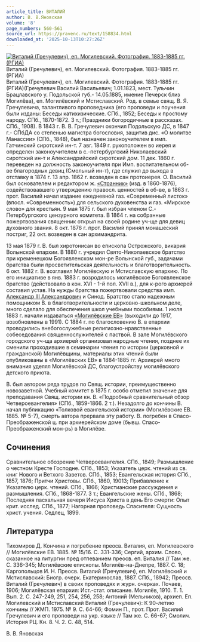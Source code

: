 ```yaml
---
article_title: ВИТАЛИЙ
author: В. В.Яновская
volume: '8'
page_numbers: 560-561
source_url: https://pravenc.ru/text/158834.html
downloaded_at: '2025-10-13T10:27:26Z'
---
```


[![Виталий (Гречулевич), еп. Могилевский. Фотография. 1883-1885 гг. (РГИА)](https://pravenc.ru/data/768/463/1234/i200.jpg "Кликните для увеличения картинки")](https://pravenc.ru/data/768/463/1234/i400.jpg)Виталий (Гречулевич), еп. Могилевский. Фотография. 1883-1885 гг. (РГИА)  
Виталий (Гречулевич), еп. Могилевский. Фотография. 1883-1885 гг. (РГИА)(Гречулевич Василий Васильевич; 1.01.1823, мест. Тульчин Брацлавского у. Подольской губ.- 14.05.1885, имение Печерск близ Могилёва), еп. Могилёвский и Мстиславский. Род. в семье свящ. В. Я. Гречулевича, талантливого проповедника (его проповеди и поучения были изданы: Беседы катихизические. СПб., 1852; Беседы к простому народу. СПб., 1870-1872. 3 т.; Праздники богородичные в рассказах. СПб., 1908). В 1843 г. В. В. Гречулевич окончил Подольскую ДС, в 1847 г.- СПбДА со степенью магистра богословия, защитив дис. «О молитве Манассии» (СПб., 1848), был назначен законоучителем в имп. Гатчинский сиротский ин-т. 7 авг. 1849 г. рукоположен во иерея и определен законоучителем в с.-петербургский Николаевский сиротский ин-т и Александрийский сиротский дом. 11 дек. 1860 г. переведен на должность законоучителя при Имп. воспитательном об-ве благородных девиц (Смольный ин-т), где служил до выхода в отставку в 1874 г. 13 апр. 1862 г. возведен в сан протоиерея. О. Василий был основателем и редактором ж. [«Странник»](<https://pravenc.ru/text/ Странник .html>) (изд. в 1860-1876), содействовавшего утверждению правосл. ценностей в об-ве, в 1863 г. прот. Василий начал издание ежедневной газ. «Современный листок» (впосл. «Современность») для сельского духовенства и газ. «Мирское слово» для крестьян. 9 мая 1875 г. был избран членом С.-Петербургского цензурного комитета. В 1864 г. на собранные пожертвования священник открыл на своей родине уч-ще для девиц духовного звания. 8 окт. 1876 г. прот. Василий принял монашеский постриг, 22 окт. возведен в сан архимандрита.

13 мая 1879 г. В. был хиротонисан во епископа Острожского, викария Волынской епархии. В 1880 г. учредил Свято-Николаевское братство при кременецком Богоявленском мон-ре Волынской губ., задачами братства были просветительская деятельность и благотворительность. 6 окт. 1882 г. В. возглавил Могилёвскую и Мстиславскую епархию. По его инициативе в янв. 1883 г. возродилось могилёвское Богоявленское братство (действовало в кон. XVI - 1-й пол. XVII в.), для к-рого архиерей составил устав. На нужды братства пожертвовали средства имп. [Александр III Александрович](<https://pravenc.ru/text/Александр III Александрович.html>) и Синод. Братство стало надежным помощником В. в благотворительности и церковно-школьном деле, много сделало для обеспечения школ учебными пособиями. 1 июля 1883 г. начали издаваться [«Могилёвские ЕВ»](<https://pravenc.ru/text/ Могилёвские ЕВ .html>) (выходили до 1917, возобновлены в 1991). С 1884 г. по благословению В. в епархии проводились внебогослужебные религиозно-нравственные собеседования священнослужителей с паствой. В зале Могилёвского городского уч-ща архиерей организовал народные чтения, позднее их сменили проходившие в семинарии чтения по истории (церковной и гражданской) Могилёвщины, материалы этих чтений были опубликованы в «Могилёвских ЕВ» в 1884-1885 гг. Архиерей много внимания уделял Могилёвской ДС, благоустройству могилёвского детского приюта.

В. был автором ряда трудов по Свящ. истории, преимущественно новозаветной. Учебный комитет в 1875 г. особо отметил значение для преподавания Свящ. истории кн. В. «Подробный сравнительный обзор Четвероевангелия» (СПб., 1859-1866. 2 т.). Незадолго до кончины В. начал публикацию «Толковой евангельской истории» (Могилёвские ЕВ. 1885. № 5-7), смерть автора прервала эту работу. В. погребен в Спасо-Преображенской ц. при архиерейском доме (бывш. Спасо-Преображенский мон-рь) в Могилёве.

## Сочинения

Сравнительное обозрение Четвероевангелия. СПб., 1849; Размышление о честном Кресте Господне. СПб., 1853; Указатель церк. чтений из св. книг Нового и Ветхого Заветов. СПб., 1853; Евангельская история СПб., 1857, 1876; Притчи Христовы. СПб., 1860, 19013; Прибавление к Указателю церк. чтений. СПб., 1866; Христианские рассуждения и размышления. СПб., 1868-1877. 3 т.; Евангельские жены. СПб., 1868; Последняя пасхальная вечеря Иисуса Христа в день Его смерти: Опыт крит. исслед. СПб., 1877; Нагорная проповедь Спасителя: Сущность христ. учения. Седлец, 1899.

## Литература

Тихомиров Д. Кончина и погребение преосв. Виталия, еп. Могилевского // Могилёвские ЕВ. 1885. № 15/16. С. 331-336; Сергий, архим. Слово, сказанное на литургии пред отпеванием преосв. еп. Виталия // Там же. С. 336-345; Могилёвские епископы. Могилёв-на-Днепре, 1887. С. 18; Каргопольцов И. Н. Преосв. Виталий (Гречулевич), еп. Могилёвский и Мстиславский: Биогр. очерк. Екатеринослав, 1887. СПб., 18942; Преосв. Виталий (Гречулевич) в своих проповедях и журн. очерках. Почаев, 1906; Могилёвская епархия: Ист.-стат. описание. Могилёв, 1910. Т. 1. Вып. 2. С. 247-249, 251, 254, 256, 258; Антоний (Мельников), архиеп. Еп. Могилевский и Мстиславский Виталий (Гречулевич): К 90-летию кончины // ЖМП. 1975. № 9. С. 64-66; Фомин П., прот. Прот. Василий Гречулевич и его проповеди на укр. языке // Там же. С. 66-67; Смолич. История РЦ. Кн. 8. Ч. 2. С. 48, 514.

В. В.  Яновская
